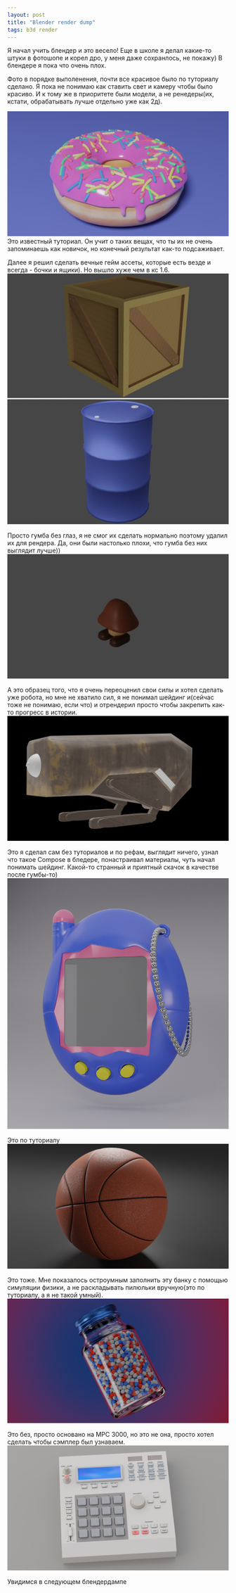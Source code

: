 ```yaml
---
layout: post
title: "Blender render dump"
tags: b3d render
---
```

Я начал учить блендер и это весело!
Еще в школе я делал какие-то штуки в фотошопе и корел дро, у меня даже сохранлось, не покажу)
В блендере я пока что очень плох.

Фото в порядке выполенения, почти все красивое было по туториалу сделано.
Я пока не понимаю как ставить свет и камеру чтобы было красиво. И к тому же в приоритете были модели, а не ренедеры(их, кстати, обрабатывать лучше отдельно уже как 2д).

![Art](/assets/images/blender/blender_donut.png)
Это известный туториал. Он учит о таких вещах, что ты их не очень запоминаешь как новичок, но конечный результат как-то подсаживает.
<!--more-->

Далее я решил сделать вечные гейм ассеты, которые есть везде и всегда - бочки и ящики). Но вышло хуже чем в кс 1.6.
![Art](/assets/images/blender/blender_crate.png)
![Art](/assets/images/blender/blender_barrel.png)

Просто гумба без глаз, я не смог их сделать нормально поэтому удалил их для рендера. Да, они были настолько плохи, что гумба без них выглядит лучше))
![Art](/assets/images/blender/blender_goomba.png)

А это образец того, что я очень переоценил свои силы и хотел сделать уже робота, но мне не хватило сил, я не понимал шейдинг и(сейчас тоже не понимаю, если что) и отрендерил просто чтобы закрепить как-то прогресс в истории.
![Art](/assets/images/blender/blender_drone.png)

Это я сделал сам без туториалов и по рефам, выглядит ничего, узнал что такое Compose в бледере, понастраивал материалы, чуть начал понимать шейдинг. Какой-то странный и приятный скачок в качестве после гумбы-то)
![Art](/assets/images/blender/blender_tamagotchi.png)

Это по туториалу
![Art](/assets/images/blender/blender_basketball.png)

Это тоже. Мне показалось остроумным заполнить эту банку с помощью симуляции физики, а не раскладывать пилюльки вручную(это по туториалу, а я не такой умный).
![Art](/assets/images/blender/blender_pills.png)

Это без, просто основано на MPC 3000, но это не она, просто хотел сделать чтобы сэмплер был узнаваем.
![Art](/assets/images/blender/blender_mpc.png)

Увидимся в следующем блендердампе
